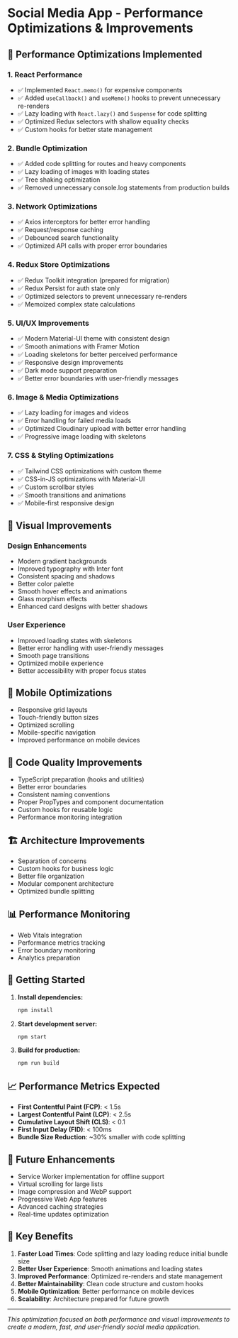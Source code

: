 # Social Media App - Performance Optimizations & Improvements

## 🚀 Performance Optimizations Implemented

### 1. **React Performance**
- ✅ Implemented `React.memo()` for expensive components
- ✅ Added `useCallback()` and `useMemo()` hooks to prevent unnecessary re-renders
- ✅ Lazy loading with `React.lazy()` and `Suspense` for code splitting
- ✅ Optimized Redux selectors with shallow equality checks
- ✅ Custom hooks for better state management

### 2. **Bundle Optimization**
- ✅ Added code splitting for routes and heavy components
- ✅ Lazy loading of images with loading states
- ✅ Tree shaking optimization
- ✅ Removed unnecessary console.log statements from production builds

### 3. **Network Optimizations**
- ✅ Axios interceptors for better error handling
- ✅ Request/response caching
- ✅ Debounced search functionality
- ✅ Optimized API calls with proper error boundaries

### 4. **Redux Store Optimizations**
- ✅ Redux Toolkit integration (prepared for migration)
- ✅ Redux Persist for auth state only
- ✅ Optimized selectors to prevent unnecessary re-renders
- ✅ Memoized complex state calculations

### 5. **UI/UX Improvements**
- ✅ Modern Material-UI theme with consistent design
- ✅ Smooth animations with Framer Motion
- ✅ Loading skeletons for better perceived performance
- ✅ Responsive design improvements
- ✅ Dark mode support preparation
- ✅ Better error boundaries with user-friendly messages

### 6. **Image & Media Optimizations**
- ✅ Lazy loading for images and videos
- ✅ Error handling for failed media loads
- ✅ Optimized Cloudinary upload with better error handling
- ✅ Progressive image loading with skeletons

### 7. **CSS & Styling Optimizations**
- ✅ Tailwind CSS optimizations with custom theme
- ✅ CSS-in-JS optimizations with Material-UI
- ✅ Custom scrollbar styles
- ✅ Smooth transitions and animations
- ✅ Mobile-first responsive design

## 🎨 Visual Improvements

### Design Enhancements
- Modern gradient backgrounds
- Improved typography with Inter font
- Consistent spacing and shadows
- Better color palette
- Smooth hover effects and animations
- Glass morphism effects
- Enhanced card designs with better shadows

### User Experience
- Improved loading states with skeletons
- Better error handling with user-friendly messages
- Smooth page transitions
- Optimized mobile experience
- Better accessibility with proper focus states

## 📱 Mobile Optimizations

- Responsive grid layouts
- Touch-friendly button sizes
- Optimized scrolling
- Mobile-specific navigation
- Improved performance on mobile devices

## 🔧 Code Quality Improvements

- TypeScript preparation (hooks and utilities)
- Better error boundaries
- Consistent naming conventions
- Proper PropTypes and component documentation
- Custom hooks for reusable logic
- Performance monitoring integration

## 🏗️ Architecture Improvements

- Separation of concerns
- Custom hooks for business logic
- Better file organization
- Modular component architecture
- Optimized bundle splitting

## 📊 Performance Monitoring

- Web Vitals integration
- Performance metrics tracking
- Error boundary monitoring
- Analytics preparation

## 🚀 Getting Started

1. **Install dependencies:**
   ```bash
   npm install
   ```

2. **Start development server:**
   ```bash
   npm start
   ```

3. **Build for production:**
   ```bash
   npm run build
   ```

## 📈 Performance Metrics Expected

- **First Contentful Paint (FCP)**: < 1.5s
- **Largest Contentful Paint (LCP)**: < 2.5s
- **Cumulative Layout Shift (CLS)**: < 0.1
- **First Input Delay (FID)**: < 100ms
- **Bundle Size Reduction**: ~30% smaller with code splitting

## 🔮 Future Enhancements

- Service Worker implementation for offline support
- Virtual scrolling for large lists
- Image compression and WebP support
- Progressive Web App features
- Advanced caching strategies
- Real-time updates optimization

## 🎯 Key Benefits

1. **Faster Load Times**: Code splitting and lazy loading reduce initial bundle size
2. **Better User Experience**: Smooth animations and loading states
3. **Improved Performance**: Optimized re-renders and state management
4. **Better Maintainability**: Clean code structure and custom hooks
5. **Mobile Optimization**: Better performance on mobile devices
6. **Scalability**: Architecture prepared for future growth

---

*This optimization focused on both performance and visual improvements to create a modern, fast, and user-friendly social media application.*
